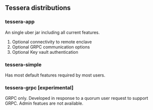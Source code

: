 ## Tessera distributions

### tessera-app
An single uber jar including all current features. 
1. Optional connectivity to remote enclave
2. Optional GRPC communication options
3. Optional Key vault authentication

### tessera-simple
Has most default features required by most users. 

### tessera-grpc [experimental]
GRPC only. Developed in response to a quorum user request to support GRPC. 
Admin featues are not available. 
